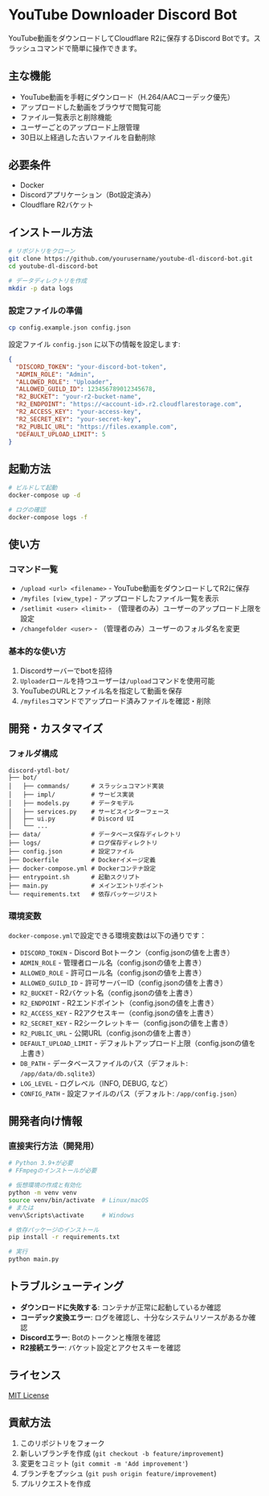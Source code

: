 # YouTube Downloader Discord Bot

YouTube動画をダウンロードしてCloudflare R2に保存するDiscord Botです。スラッシュコマンドで簡単に操作できます。

## 主な機能

- YouTube動画を手軽にダウンロード（H.264/AACコーデック優先）
- アップロードした動画をブラウザで閲覧可能
- ファイル一覧表示と削除機能
- ユーザーごとのアップロード上限管理
- 30日以上経過した古いファイルを自動削除

## 必要条件

- Docker
- Discordアプリケーション（Bot設定済み）
- Cloudflare R2バケット

## インストール方法

```bash
# リポジトリをクローン
git clone https://github.com/yourusername/youtube-dl-discord-bot.git
cd youtube-dl-discord-bot

# データディレクトリを作成
mkdir -p data logs
```

### 設定ファイルの準備

```bash
cp config.example.json config.json
```

設定ファイル `config.json` に以下の情報を設定します:

```json
{
  "DISCORD_TOKEN": "your-discord-bot-token",
  "ADMIN_ROLE": "Admin",
  "ALLOWED_ROLE": "Uploader",
  "ALLOWED_GUILD_ID": 123456789012345678,
  "R2_BUCKET": "your-r2-bucket-name",
  "R2_ENDPOINT": "https://<account-id>.r2.cloudflarestorage.com",
  "R2_ACCESS_KEY": "your-access-key",
  "R2_SECRET_KEY": "your-secret-key",
  "R2_PUBLIC_URL": "https://files.example.com",
  "DEFAULT_UPLOAD_LIMIT": 5
}
```

## 起動方法

```bash
# ビルドして起動
docker-compose up -d

# ログの確認
docker-compose logs -f
```

## 使い方

### コマンド一覧

- `/upload <url> <filename>` - YouTube動画をダウンロードしてR2に保存
- `/myfiles [view_type]` - アップロードしたファイル一覧を表示
- `/setlimit <user> <limit>` - （管理者のみ）ユーザーのアップロード上限を設定
- `/changefolder <user>` - （管理者のみ）ユーザーのフォルダ名を変更

### 基本的な使い方

1. Discordサーバーでbotを招待
2. `Uploader`ロールを持つユーザーは`/upload`コマンドを使用可能
3. YouTubeのURLとファイル名を指定して動画を保存
4. `/myfiles`コマンドでアップロード済みファイルを確認・削除

## 開発・カスタマイズ

### フォルダ構成

```
discord-ytdl-bot/
├── bot/
│   ├── commands/      # スラッシュコマンド実装
│   ├── impl/          # サービス実装
│   ├── models.py      # データモデル
│   ├── services.py    # サービスインターフェース
│   ├── ui.py          # Discord UI
│   └── ...
├── data/              # データベース保存ディレクトリ
├── logs/              # ログ保存ディレクトリ
├── config.json        # 設定ファイル
├── Dockerfile         # Dockerイメージ定義
├── docker-compose.yml # Dockerコンテナ設定
├── entrypoint.sh      # 起動スクリプト
├── main.py            # メインエントリポイント
└── requirements.txt   # 依存パッケージリスト
```

### 環境変数

`docker-compose.yml`で設定できる環境変数は以下の通りです：

- `DISCORD_TOKEN` - Discord Botトークン（config.jsonの値を上書き）
- `ADMIN_ROLE` - 管理者ロール名（config.jsonの値を上書き）
- `ALLOWED_ROLE` - 許可ロール名（config.jsonの値を上書き）
- `ALLOWED_GUILD_ID` - 許可サーバーID（config.jsonの値を上書き）
- `R2_BUCKET` - R2バケット名（config.jsonの値を上書き）
- `R2_ENDPOINT` - R2エンドポイント（config.jsonの値を上書き）
- `R2_ACCESS_KEY` - R2アクセスキー（config.jsonの値を上書き）
- `R2_SECRET_KEY` - R2シークレットキー（config.jsonの値を上書き）
- `R2_PUBLIC_URL` - 公開URL（config.jsonの値を上書き）
- `DEFAULT_UPLOAD_LIMIT` - デフォルトアップロード上限（config.jsonの値を上書き）
- `DB_PATH` - データベースファイルのパス（デフォルト: `/app/data/db.sqlite3`）
- `LOG_LEVEL` - ログレベル（INFO, DEBUG, など）
- `CONFIG_PATH` - 設定ファイルのパス（デフォルト: `/app/config.json`）

## 開発者向け情報

### 直接実行方法（開発用）

```bash
# Python 3.9+が必要
# FFmpegのインストールが必要

# 仮想環境の作成と有効化
python -m venv venv
source venv/bin/activate  # Linux/macOS
# または
venv\Scripts\activate     # Windows

# 依存パッケージのインストール
pip install -r requirements.txt

# 実行
python main.py
```

## トラブルシューティング

- **ダウンロードに失敗する**: コンテナが正常に起動しているか確認
- **コーデック変換エラー**: ログを確認し、十分なシステムリソースがあるか確認
- **Discordエラー**: Botのトークンと権限を確認
- **R2接続エラー**: バケット設定とアクセスキーを確認

## ライセンス

[MIT License](LICENSE)

## 貢献方法

1. このリポジトリをフォーク
2. 新しいブランチを作成 (`git checkout -b feature/improvement`)
3. 変更をコミット (`git commit -m 'Add improvement'`)
4. ブランチをプッシュ (`git push origin feature/improvement`)
5. プルリクエストを作成
